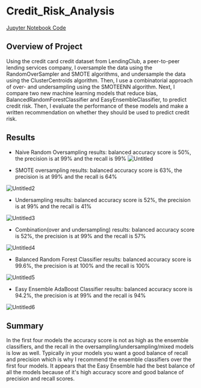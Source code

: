 # Credit_Risk_Analysis

[Jupyter Notebook Code](https://github.com/lindaxie7/PyBer-analysis/blob/main/PyBer_Challenge_starter_code.ipynb)

## Overview of Project
Using the credit card credit dataset from LendingClub, a peer-to-peer lending services company, I oversample the data using the RandomOverSampler and SMOTE algorithms, and undersample the data using the ClusterCentroids algorithm. Then, I use a combinatorial approach of over- and undersampling using the SMOTEENN algorithm. Next, I compare two new machine learning models that reduce bias, BalancedRandomForestClassifier and EasyEnsembleClassifier, to predict credit risk. Then, I evaluate the performance of these models and make a written recommendation on whether they should be used to predict credit risk.


## Results

- Naive Random Oversampling results: balanced accuracy score is 50%, the precision is at 99% and the recall is 99%
![Untitled](https://user-images.githubusercontent.com/38533045/140630059-0bf818f4-110c-4bc6-9181-c22d6b3e0cd9.png)


- SMOTE oversampling results: balanced accuracy score is 63%, the precision is at 99% and the recall is 64%

![Untitled2](https://user-images.githubusercontent.com/38533045/140630086-57f7d058-d9ed-45cd-b807-a9b3b41885aa.png)


- Undersampling results: balanced accuracy score is 52%, the precision is at 99% and the recall is 41%

![Untitled3](https://user-images.githubusercontent.com/38533045/140630163-c58c8624-600c-40ee-80dc-1d4bfa94c7eb.png)

- Combination(over and undersampling) results: balanced accuracy score is 52%, the precision is at 99% and the recall is 57%

![Untitled4](https://user-images.githubusercontent.com/38533045/140630196-2f663d55-e9c4-450b-ad76-e3fd0da7802e.png)


- Balanced Random Forest Classifier results: balanced accuracy score is 99.6%, the precision is at 100% and the recall is 100%

![Untitled5](https://user-images.githubusercontent.com/38533045/140630255-0f61eba4-a22f-4146-b4b7-7d2f7f50c705.png)



- Easy Ensemble AdaBoost Classifier results: balanced accuracy score is 94.2%, the precision is at 99% and the recall is 94%

![Untitled6](https://user-images.githubusercontent.com/38533045/140630310-3fe0bc8e-653a-4172-a9d3-1b5cac3b69d3.png)



## Summary
 In the first four models the accuracy score is not as high as the ensemble classifiers, and the recall in the oversampling/undersampling/mixed models is low as well. Typically in your models you want a good balance of recall and precision which is why I recommend the ensemble classifiers over the first four models. It appears that the Easy Ensemble had the best balance of all the models because of it's high accuracy score and good balance of precision and recall scores.
